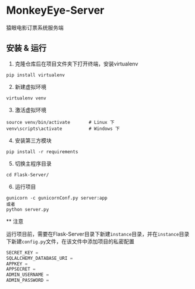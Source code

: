 # MonkeyEye-Server

猿眼电影订票系统服务端

## 安装 & 运行
1. 克隆仓库后在项目文件夹下打开终端，安装virtualenv
```
pip install virtualenv
```
2. 新建虚拟环境
```
virtualenv venv
```
3. 激活虚拟环境
```
source venv/bin/activate       # Linux 下
venv\scripts\activate          # Windows 下
```
4. 安装第三方模块
```
pip install -r requirements
```
5. 切换主程序目录
```
cd Flask-Server/
```
6. 运行项目
```
gunicorn -c gunicornConf.py server:app
或者
python server.py
```
** 注意

运行项目前，需要在Flask-Server目录下新建`instance`目录，并在`instance`目录下新建`config.py`文件，在该文件中添加项目的私密配置
```python
SECRET_KEY = 
SQLALCHEMY_DATABASE_URI = 
APPKEY = 
APPSECRET = 
ADMIN_USERNAME = 
ADMIN_PASSWORD = 
```
